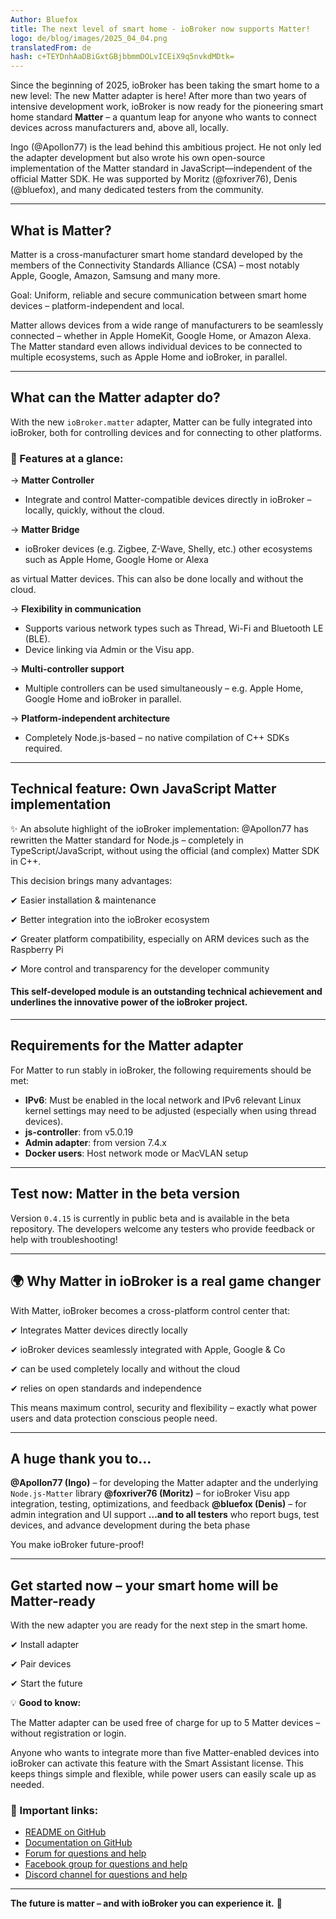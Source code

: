 ```yaml
---
Author: Bluefox
title: The next level of smart home - ioBroker now supports Matter!
logo: de/blog/images/2025_04_04.png
translatedFrom: de
hash: c+TEYDnhAaDBiGxtGBjbbmmDOLvICEiX9q5nvkdMDtk=
---
```

Since the beginning of 2025, ioBroker has been taking the smart home to a new level: The new Matter adapter is here! After more than two years of intensive development work, ioBroker is now ready for the pioneering smart home standard **Matter** – a quantum leap for anyone who wants to connect devices across manufacturers and, above all, locally.

Ingo (@Apollon77) is the lead behind this ambitious project. He not only led the adapter development but also wrote his own open-source implementation of the Matter standard in JavaScript—independent of the official Matter SDK.
He was supported by Moritz (@foxriver76), Denis (@bluefox), and many dedicated testers from the community.

---

## What is Matter?
Matter is a cross-manufacturer smart home standard developed by the members of the Connectivity Standards Alliance (CSA) – most notably Apple, Google, Amazon, Samsung and many more.

Goal: Uniform, reliable and secure communication between smart home devices – platform-independent and local.

Matter allows devices from a wide range of manufacturers to be seamlessly connected – whether in Apple HomeKit, Google Home, or Amazon Alexa. The Matter standard even allows individual devices to be connected to multiple ecosystems, such as Apple Home and ioBroker, in parallel.

---

## What can the Matter adapter do?
With the new `ioBroker.matter` adapter, Matter can be fully integrated into ioBroker, both for controlling devices and for connecting to other platforms.

### 🔧 Features at a glance:
→ **Matter Controller**

- Integrate and control Matter-compatible devices directly in ioBroker – locally, quickly, without the cloud.

→ **Matter Bridge**

- ioBroker devices (e.g. Zigbee, Z-Wave, Shelly, etc.) other ecosystems such as Apple Home, Google Home or Alexa

as virtual Matter devices. This can also be done locally and without the cloud.

→ **Flexibility in communication**

- Supports various network types such as Thread, Wi-Fi and Bluetooth LE (BLE).
- Device linking via Admin or the Visu app.

→ **Multi-controller support**

- Multiple controllers can be used simultaneously – e.g. Apple Home, Google Home and ioBroker in parallel.

→ **Platform-independent architecture**

- Completely Node.js-based – no native compilation of C++ SDKs required.

---

## Technical feature: Own JavaScript Matter implementation
✨ An absolute highlight of the ioBroker implementation: @Apollon77 has rewritten the Matter standard for Node.js – completely in TypeScript/JavaScript, without using the official (and complex) Matter SDK in C++.

This decision brings many advantages:

✔ Easier installation & maintenance

✔ Better integration into the ioBroker ecosystem

✔ Greater platform compatibility, especially on ARM devices such as the Raspberry Pi

✔ More control and transparency for the developer community

#### This self-developed module is an outstanding technical achievement and underlines the innovative power of the ioBroker project.
---

## Requirements for the Matter adapter
For Matter to run stably in ioBroker, the following requirements should be met:

- **IPv6**: Must be enabled in the local network and IPv6 relevant Linux kernel settings may need to be adjusted (especially when using thread devices).
- **js-controller**: from v5.0.19
- **Admin adapter**: from version 7.4.x
- **Docker users**: Host network mode or MacVLAN setup

---

## Test now: Matter in the beta version
Version `0.4.15` is currently in public beta and is available in the beta repository.
The developers welcome any testers who provide feedback or help with troubleshooting!

---

## 🌍 Why Matter in ioBroker is a real game changer
With Matter, ioBroker becomes a cross-platform control center that:

✔ Integrates Matter devices directly locally

✔ ioBroker devices seamlessly integrated with Apple, Google & Co

✔ can be used completely locally and without the cloud

✔ relies on open standards and independence

This means maximum control, security and flexibility – exactly what power users and data protection conscious people need.

---

## A huge thank you to…
**@Apollon77 (Ingo)** – for developing the Matter adapter and the underlying `Node.js-Matter` library **@foxriver76 (Moritz)** – for ioBroker Visu app integration, testing, optimizations, and feedback **@bluefox (Denis)** – for admin integration and UI support **…and to all testers** who report bugs, test devices, and advance development during the beta phase

You make ioBroker future-proof!

---

## Get started now – your smart home will be Matter-ready
With the new adapter you are ready for the next step in the smart home.

✔ Install adapter

✔ Pair devices

✔ Start the future

💡 **Good to know:**

The Matter adapter can be used free of charge for up to 5 Matter devices – without registration or login.

Anyone who wants to integrate more than five Matter-enabled devices into ioBroker can activate this feature with the Smart Assistant license.
This keeps things simple and flexible, while power users can easily scale up as needed.

### 📄 Important links:
- [README on GitHub](https://github.com/ioBroker/ioBroker.matter)
- [Documentation on GitHub](https://github.com/ioBroker/ioBroker.matter/wiki)
- [Forum for questions and help](https://forum.iobroker.net/topic/79498/matter-beta-allgemeine-fragen-und-diskussionen)
- [Facebook group for questions and help](https://www.facebook.com/groups/440499112958264)
- [Discord channel for questions and help](https://discord.com/channels/743167951875604501/743167952303554620)

---

**The future is matter – and with ioBroker you can experience it.** 🚀